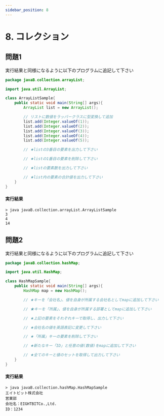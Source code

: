 ```yaml
---
sidebar_position: 8
---
```


# 8. コレクション

## 問題1

実行結果と同様になるように以下のプログラムに追記して下さい

```java {16-22} showLineNumbers 
package javaB.collection.arrayList;

import java.util.ArrayList;

class ArrayListSample{
    public static void main(String[] args){
        ArrayList list = new ArrayList();

        // リストに数値をラッパークラスに型変換して追加
        list.add(Integer.valueOf(1));
        list.add(Integer.valueOf(2));
        list.add(Integer.valueOf(3));
        list.add(Integer.valueOf(4));
        list.add(Integer.valueOf(5));

        // ★listの3番目の要素を出力して下さい

        // ★listの1番目の要素を削除して下さい

        // ★listの要素数を出力して下さい

        // ★list内の要素の合計値を出力して下さい
    }
}
```

#### 実行結果
```
> java javaB.collection.arrayList.ArrayListSample
3
4
14
```

## 問題2

実行結果と同様になるように以下のプログラムに追記して下さい

```java {9-21} showLineNumbers 
package javaB.collection.hashMap;

import java.util.HashMap;

class HashMapSample{
    public static void main(String[] args){
        HashMap map = new HashMap();

        // ★キーを「会社名」、値を自身が所属する会社名としてmapに追加して下さい

        // ★キーを「所属」、値を自身が所属する部署としてmapに追加して下さい

        // ★上記の要素をそれぞれキーで取得し、出力して下さい

        // ★会社名の値を英語表記に変更して下さい

        // ★「所属」キーの要素を削除して下さい

        // ★新たなキー「ID」と任意の値(数値)をmapに追加して下さい

        // ★全てのキーと値のセットを取得して出力して下さい
    }
}
```

#### 実行結果
```
> java javaB.collection.hashMap.HashMapSample
エイトビット株式会社
営業部
会社名：EIGHTBITCo.,Ltd.
ID：1234
```
